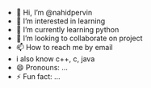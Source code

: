 - 👋 Hi, I’m @nahidpervin
- 👀 I’m interested in learning
- 🌱 I’m currently learning python
- 💞️ I’m looking to collaborate on project
- 📫 How to reach me by email
- i also know c++, c, java
- 😄 Pronouns: ...
- ⚡ Fun fact: ...

<!---
nahidpervin/nahidpervin is a ✨ special ✨ repository because its `README.md` (this file) appears on your GitHub profile.
You can click the Preview link to take a look at your changes.
--->
